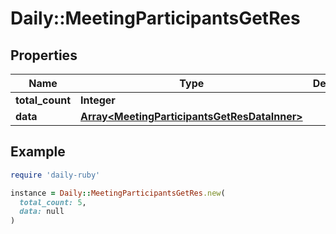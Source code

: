 # Daily::MeetingParticipantsGetRes

## Properties

| Name | Type | Description | Notes |
| ---- | ---- | ----------- | ----- |
| **total_count** | **Integer** |  | [optional] |
| **data** | [**Array&lt;MeetingParticipantsGetResDataInner&gt;**](MeetingParticipantsGetResDataInner.md) |  | [optional] |

## Example

```ruby
require 'daily-ruby'

instance = Daily::MeetingParticipantsGetRes.new(
  total_count: 5,
  data: null
)
```

